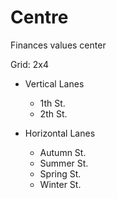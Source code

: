 # Centre

Finances values center

Grid: 2x4

* Vertical Lanes
    - 1th St.
    - 2th St.

* Horizontal Lanes
    - Autumn St.
    - Summer St.
    - Spring St.
    - Winter St.
